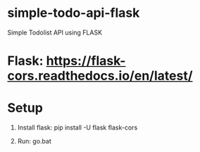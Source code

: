 # simple-todo-api-flask
Simple Todolist API using FLASK


# Flask: https://flask-cors.readthedocs.io/en/latest/

# Setup
1. Install flask: 
      pip install -U flask flask-cors
      
2. Run:
      go.bat

